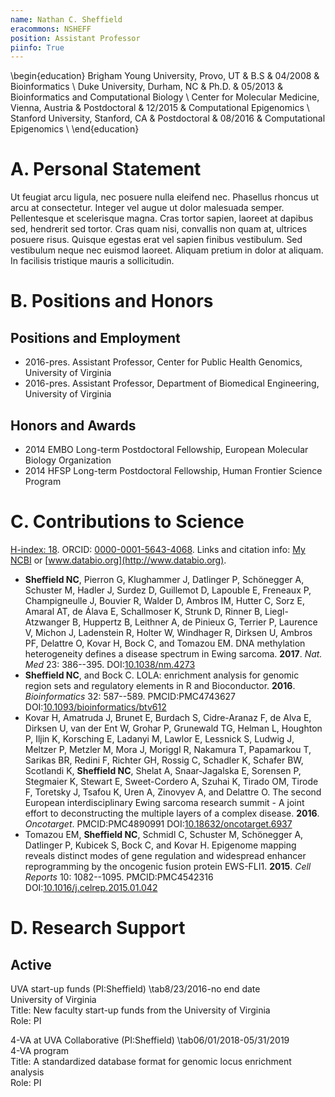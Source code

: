 ```yaml
---
name: Nathan C. Sheffield
eracommons: NSHEFF
position: Assistant Professor
piinfo: True
---
```

\begin{education}
Brigham Young University, Provo, UT  & B.S & 04/2008  & Bioinformatics \\
Duke University, Durham, NC & Ph.D. & 05/2013  & Bioinformatics and Computational Biology  \\
Center for Molecular Medicine, Vienna, Austria & Postdoctoral  & 12/2015  & Computational Epigenomics \\
Stanford University, Stanford, CA 	& Postdoctoral & 08/2016 & Computational Epigenomics \\
\end{education}

# A. Personal Statement

Ut feugiat arcu ligula, nec posuere nulla eleifend nec. Phasellus rhoncus ut
arcu at consectetur. Integer vel augue ut dolor malesuada semper. Pellentesque
et scelerisque magna. Cras tortor sapien, laoreet at dapibus sed, hendrerit sed
tortor. Cras quam nisi, convallis non quam at, ultrices posuere risus. Quisque
egestas erat vel sapien finibus vestibulum. Sed vestibulum neque nec euismod
laoreet. Aliquam pretium in dolor at aliquam. In facilisis tristique mauris a
sollicitudin.

# B. Positions and Honors

## Positions and Employment
* 2016-pres.		Assistant Professor, Center for Public Health Genomics, University of Virginia
* 2016-pres.		Assistant Professor, Department of Biomedical Engineering, University of Virginia


## Honors and Awards
* 2014 EMBO Long-term Postdoctoral Fellowship, European Molecular Biology Organization
* 2014 HFSP Long-term Postdoctoral Fellowship, Human Frontier Science Program


# C. Contributions to Science

 [H-index: 18](https://scholar.google.com/citations?user=_v0wi6AAAAAJ&hl=en). ORCID: [0000-0001-5643-4068](http://orcid.org/0000-0001-5643-4068). Links and citation info: [My NCBI](https://www.ncbi.nlm.nih.gov/myncbi/browse/collection/49194293) or [www.databio.org](http://www.databio.org). 

- **Sheffield NC**, Pierron G, Klughammer J, Datlinger P, Schönegger A, Schuster M, Hadler J, Surdez D, Guillemot D, Lapouble E, Freneaux P, Champigneulle J, Bouvier R, Walder D, Ambros IM, Hutter C, Sorz E, Amaral AT, de Álava E, Schallmoser K, Strunk D, Rinner B, Liegl-Atzwanger B, Huppertz B, Leithner A, de Pinieux G, Terrier P, Laurence V, Michon J, Ladenstein R, Holter W, Windhager R, Dirksen U, Ambros PF, Delattre O, Kovar H, Bock C, and Tomazou EM. DNA methylation heterogeneity defines a disease spectrum in Ewing sarcoma. **2017**. *Nat. Med* 23: 386--395.  DOI:[10.1038/nm.4273](http://dx.doi.org/10.1038/nm.4273)
- **Sheffield NC**, and Bock C. LOLA: enrichment analysis for genomic region sets and regulatory elements in R and Bioconductor. **2016**. *Bioinformatics* 32: 587--589. PMCID:PMC4743627 DOI:[10.1093/bioinformatics/btv612](http://dx.doi.org/10.1093/bioinformatics/btv612)
- Kovar H, Amatruda J, Brunet E, Burdach S, Cidre-Aranaz F, de Alva E, Dirksen U, van der Ent W, Grohar P, Grunewald TG, Helman L, Houghton P, Iljin K, Korsching E, Ladanyi M, Lawlor E, Lessnick S, Ludwig J, Meltzer P, Metzler M, Mora J, Moriggl R, Nakamura T, Papamarkou T, Sarikas BR, Redini F, Richter GH, Rossig C, Schadler K, Schafer BW, Scotlandi K, **Sheffield NC**, Shelat A, Snaar-Jagalska E, Sorensen P, Stegmaier K, Stewart E, Sweet-Cordero A, Szuhai K, Tirado OM, Tirode F, Toretsky J, Tsafou K, Uren A, Zinovyev A, and Delattre O. The second European interdisciplinary Ewing sarcoma research summit - A joint effort to deconstructing the multiple layers of a complex disease. **2016**. *Oncotarget*. PMCID:PMC4890991 DOI:[10.18632/oncotarget.6937](http://dx.doi.org/10.18632/oncotarget.6937)
- Tomazou EM, **Sheffield NC**, Schmidl C, Schuster M, Schönegger A, Datlinger P, Kubicek S, Bock C, and Kovar H. Epigenome mapping reveals distinct modes of gene regulation and widespread enhancer reprogramming by the oncogenic fusion protein EWS-FLI1. **2015**. *Cell Reports* 10: 1082--1095. PMCID:PMC4542316 DOI:[10.1016/j.celrep.2015.01.042](http://dx.doi.org/10.1016/j.celrep.2015.01.042)


# D. Research Support

## Active
UVA start-up funds (PI:Sheffield) \tab8/23/2016-no end date  
University of Virginia  
Title: New faculty start-up funds from the University of Virginia  
Role: PI

4-VA at UVA Collaborative (PI:Sheffield) \tab06/01/2018-05/31/2019  
4-VA program  
Title: A standardized database format for genomic locus enrichment analysis  
Role: PI

